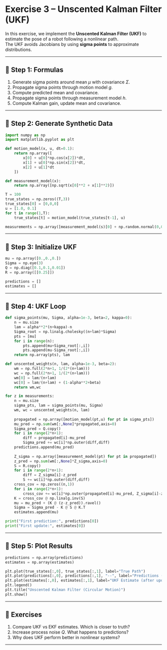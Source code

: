 # Exercise 3 – Unscented Kalman Filter (UKF)

In this exercise, we implement the **Unscented Kalman Filter (UKF)** to estimate the pose of a robot following a nonlinear path.  
The UKF avoids Jacobians by using **sigma points** to approximate distributions.

---

## 📘 Step 1: Formulas

1. Generate sigma points around mean $\mu$ with covariance $\Sigma$.  
2. Propagate sigma points through motion model $g$.  
3. Compute predicted mean and covariance.  
4. Propagate sigma points through measurement model $h$.  
5. Compute Kalman gain, update mean and covariance.  

---

## 📝 Step 2: Generate Synthetic Data

```python
import numpy as np
import matplotlib.pyplot as plt

def motion_model(x, u, dt=0.1):
    return np.array([
        x[0] + u[0]*np.cos(x[2])*dt,
        x[1] + u[0]*np.sin(x[2])*dt,
        x[2] + u[1]*dt
    ])

def measurement_model(x):
    return np.array([np.sqrt(x[0]**2 + x[1]**2)])

T = 100
true_states = np.zeros((T,3))
true_states[0] = [0,0,0]
u = [1.0, 0.1]
for t in range(1,T):
    true_states[t] = motion_model(true_states[t-1], u)

measurements = np.array([measurement_model(s)[0] + np.random.normal(0,0.5) for s in true_states])
```

---

## 📝 Step 3: Initialize UKF

```python
mu = np.array([0.,0.,0.])
Sigma = np.eye(3)
Q = np.diag([0.1,0.1,0.01])
R = np.array([[0.25]])

predictions = []
estimates = []
```

---

## 📝 Step 4: UKF Loop

```python
def sigma_points(mu, Sigma, alpha=1e-3, beta=2, kappa=0):
    n = mu.size
    lam = alpha**2*(n+kappa)-n
    Sigma_root = np.linalg.cholesky((n+lam)*Sigma)
    pts = [mu]
    for i in range(n):
        pts.append(mu+Sigma_root[:,i])
        pts.append(mu-Sigma_root[:,i])
    return np.array(pts), lam

def unscented_weights(n, lam, alpha=1e-3, beta=2):
    wm = np.full(2*n+1, 1/(2*(n+lam)))
    wc = np.full(2*n+1, 1/(2*(n+lam)))
    wm[0] = lam/(n+lam)
    wc[0] = lam/(n+lam) + (1-alpha**2+beta)
    return wm,wc

for z in measurements:
    n = mu.size
    sigma_pts, lam = sigma_points(mu, Sigma)
    wm, wc = unscented_weights(n, lam)
    
    propagated = np.array([motion_model(pt,u) for pt in sigma_pts])
    mu_pred = np.sum(wm[:,None]*propagated,axis=0)
    Sigma_pred = Q.copy()
    for i in range(2*n+1):
        diff = propagated[i]-mu_pred
        Sigma_pred += wc[i]*np.outer(diff,diff)
    predictions.append(mu_pred)
    
    Z_sigma = np.array([measurement_model(pt) for pt in propagated])
    z_pred = np.sum(wm[:,None]*Z_sigma,axis=0)
    S = R.copy()
    for i in range(2*n+1):
        diff = Z_sigma[i]-z_pred
        S += wc[i]*np.outer(diff,diff)
    cross_cov = np.zeros((n,1))
    for i in range(2*n+1):
        cross_cov += wc[i]*np.outer(propagated[i]-mu_pred, Z_sigma[i]-z_pred)
    K = cross_cov @ np.linalg.inv(S)
    mu = mu_pred + (K @ (z-z_pred)).ravel()
    Sigma = Sigma_pred - K @ S @ K.T
    estimates.append(mu)

print("First prediction:", predictions[0])
print("First update:", estimates[0])
```

---

## 📝 Step 5: Plot Results

```python
predictions = np.array(predictions)
estimates = np.array(estimates)

plt.plot(true_states[:,0], true_states[:,1], label="True Path")
plt.plot(predictions[:,0], predictions[:,1], "--", label="Predictions (before update)")
plt.plot(estimates[:,0], estimates[:,1], label="UKF Estimate (after update)")
plt.legend()
plt.title("Unscented Kalman Filter (Circular Motion)")
plt.show()
```

---

## 🎯 Exercises

1. Compare UKF vs EKF estimates. Which is closer to truth?  
2. Increase process noise $Q$. What happens to predictions?  
3. Why does UKF perform better in nonlinear systems?  

---
